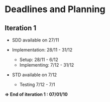 # Deadlines and Planning #

## Iteration 1 ##

  * SDD available on 27/11

  * Implementation: 28/11 - 31/12
    * Setup: 28/11 - 6/12
    * Implementing: 7/12 - 31/12

  * STD available on 7/12
    * Testing 7/12 - 7/1

**=> End of iteration 1 : 07/01/10**
